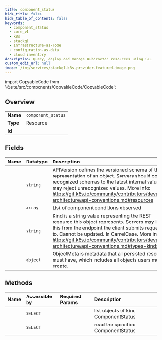 ```yaml
---
title: component_status
hide_title: false
hide_table_of_contents: false
keywords:
  - component_status
  - core_v1
  - k8s    
  - stackql
  - infrastructure-as-code
  - configuration-as-data
  - cloud inventory
description: Query, deploy and manage Kubernetes resources using SQL
custom_edit_url: null
image: /img/services/stackql-k8s-provider-featured-image.png
---
```


import CopyableCode from '@site/src/components/CopyableCode/CopyableCode';




## Overview
<table><tbody>
<tr><td><b>Name</b></td><td><code>component_status</code></td></tr>
<tr><td><b>Type</b></td><td>Resource</td></tr>
<tr><td><b>Id</b></td><td><CopyableCode code="k8s.core_v1.component_status" /></td></tr>
</tbody></table>

## Fields
| Name | Datatype | Description |
|:-----|:---------|:------------|
| <CopyableCode code="apiVersion" /> | `string` | APIVersion defines the versioned schema of this representation of an object. Servers should convert recognized schemas to the latest internal value, and may reject unrecognized values. More info: https://git.k8s.io/community/contributors/devel/sig-architecture/api-conventions.md#resources |
| <CopyableCode code="conditions" /> | `array` | List of component conditions observed |
| <CopyableCode code="kind" /> | `string` | Kind is a string value representing the REST resource this object represents. Servers may infer this from the endpoint the client submits requests to. Cannot be updated. In CamelCase. More info: https://git.k8s.io/community/contributors/devel/sig-architecture/api-conventions.md#types-kinds |
| <CopyableCode code="metadata" /> | `object` | ObjectMeta is metadata that all persisted resources must have, which includes all objects users must create. |
## Methods
| Name | Accessible by | Required Params | Description |
|:-----|:--------------|:----------------|:------------|
| <CopyableCode code="listCoreV1ComponentStatus" /> | `SELECT` | <CopyableCode code="cluster_addr, protocol" /> | list objects of kind ComponentStatus |
| <CopyableCode code="readCoreV1ComponentStatus" /> | `SELECT` | <CopyableCode code="name, cluster_addr, protocol" /> | read the specified ComponentStatus |
